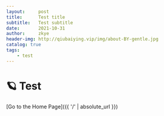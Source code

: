 ```yaml
---
layout:     post
title:      Test title
subtitle:   Test subtitle
date:       2021-10-31
author:     zkye
header-img: http://qiubaiying.vip/img/about-BY-gentle.jpg
catalog: true
tags:
    - test
---
```


# 🪐 Test

[Go to the Home Page]({{ '/' | absolute_url }})


